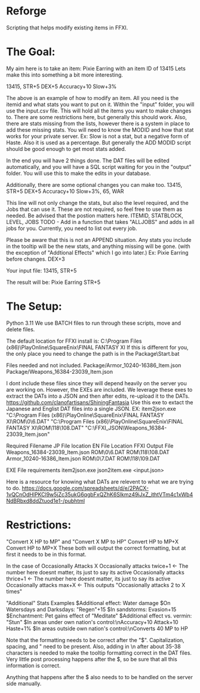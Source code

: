 # Reforge
Scripting that helps modify existing items in FFXI.

The Goal:
========================================================
My aim here is to take an item:
Pixie Earring with an item ID of 13415
Lets make this into something a bit more interesting.

13415, STR+5 DEX+5 Accuracy+10 Slow+3%

The above is an example of how to modify an item. All you need is the itemid and what stats you want to put on it.
Within the "input" folder, you will use the input.csv file. This will hold all the items you want to make changes to. 
There are some restrictions here, but generally this should work. Also, there are stats missing from the lists, however there is a 
system in place to add these missing stats. You will need to know the MODID and how that stat works for your private server.
Ex:
Slow is not a stat, but a negative form of Haste. Also it is used as a percentage. 
But generally the ADD MODID script should be good enough to get most stats added.

In the end you will have 2 things done. The DAT files will be edited automatically, and you will have a SQL script waiting for you
in the "output" folder. You will use this to make the edits in your database. 

Additionally, there are some optional changes you can make too. 
13415, STR+5 DEX+5 Accuracy+10 Slow+3%, 65, WAR

This line will not only change the stats, but also the level required, and the Jobs that can use it.
These are not required, so feel free to use them as needed. 
Be advised that the postion matters here. 
ITEMID, STATBLOCK, LEVEL, JOBS
TODO - Add in a function that takes "ALLJOBS" and adds in all jobs for you. Currently, you need to list out every job. 

Please be aware that this is not an APPEND situation. Any stats you include in the tooltip will be the new stats, and anything missing will be gone. 
(with the exception of "Addtional Effects" which I go into later.)
Ex:
Pixie Earring before changes.
DEX+3

Your input file:
13415, STR+5

The result will be:
Pixie Earring
STR+5

The Setup:
========================================================
Python 3.11
We use BATCH files to run through these scripts, move and delete files. 

The default location for FFXI install is:
C:\Program Files (x86)\PlayOnline\SquareEnix\FINAL FANTASY XI
If this is different for you, the only place you need to change the path is in the Package\Start.bat

Files needed and not included. 
Package/Armor_10240-16386_Item.json
Package/Weapons_16384-23039_Item.json

I dont include these files since they will depend heavily on the server you are working on. However, the EXEs are included.
We leverage these exes to extract the DATs into a JSON and then after edits, re-upload it to the DATs.
https://github.com/clanofartisans/ShiningFantasia
Use this exe to extact the Japanese and Englist DAT files into a single JSON.
EX:
item2json.exe "C:\Program Files (x86)\PlayOnline\SquareEnix\FINAL FANTASY XI\ROM\0\6.DAT" "C:\Program Files (x86)\PlayOnline\SquareEnix\FINAL FANTASY XI\ROM\118\108.DAT" "C:\FFXI_JSON\Weapons_16384-23039_Item.json"

Required Filename               JP File location  EN File Location  FFXI Output File
Weapons_16384-23039_Item.json   ROM\0\6.DAT       ROM\118\108.DAT
Armor_10240-16386_Item.json     ROM\0\7.DAT       ROM\118\109.DAT

EXE File requirements
item2json.exe <japanese item dat> <english item dat> <output json>
json2item.exe <input.json> <japanese item dat> <english item dat>

Here is a resource for knowing what DATs are relevent to what we are trying to do. 
https://docs.google.com/spreadsheets/d/e/2PACX-1vQCnOdHlPKCl9w5jZc35ukG6qgbFxQZhK6Slkmz49iJxZ_ithtVTm4c1xWb4NdBRbxd8ddZtuod1e1-/pubhtml

Restrictions:
========================================================
"Convert X HP to MP" and "Convert X MP to HP"
Convert HP to MP+X
Convert HP to MP+X
These both will output the correct formatting, but at first it needs to be in this format. 

In the case of Occasionally Attacks X
Occasionally attacks twice+1 <- The number here doesnt matter, its just to say its active
Occasionally attacks thrice+1 <- The number here doesnt matter, its just to say its active
Occasionally attacks max+X <- This outputs "Occasionally attacks 2 to X times"

"Additional" Stats
Examples
$Additional effect:  Water damage
$On Watersdays and Darksdays:  "Regen"+15
$In sandstorms:  Evasion+15
$Enchantment:  Pet gains effect of "Meditate"
$Additional effect vs. vermin:  "Stun"
$In areas under own nation's control:\\nAccuracy+10 Attack+10 Haste+1%
$In areas outside own nation's control:\\nConverts 40 MP to HP

Note that the formatting needs to be correct after the "$". Capitalization, spacing, and " need to be present. 
Also, adding in \\n after about 35-38 characters is needed to make the tooltip formatting correct in the DAT files. 
Very little post processing happens after the $, so be sure that all this information is correct.

Anything that happens after the $ also needs to to be handled on the server side manually.

